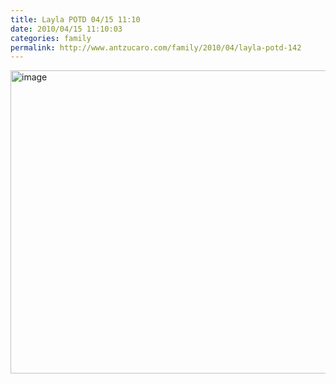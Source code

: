 ```yaml
---
title: Layla POTD 04/15 11:10
date: 2010/04/15 11:10:03
categories: family
permalink: http://www.antzucaro.com/family/2010/04/layla-potd-142
---
```

<img src="http://media.antzucaro.com/uploads/2011/02/2010-04-15 11.10.03.jpg" width="650px" height="485px" alt="image" style="display: block; margin-right: auto; margin-left: auto;">